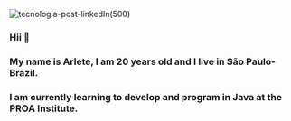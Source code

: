 ![tecnologia-post-linkedIn(500)](https://user-images.githubusercontent.com/81167437/113522668-e7a69400-9578-11eb-9d94-2515db630649.png)





### Hii 👋

### My name is Arlete, I am 20 years old and I live in São Paulo-Brazil.
### I am currently learning to develop and program in Java at the PROA Institute.

